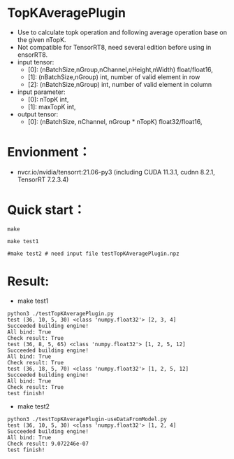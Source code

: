 # TopKAveragePlugin
+ Use to calculate topk operation and following average operation base on the given nTopK.
+ Not compatible for TensorRT8, need several edition before using in ensorRT8.
+ input tensor:
    - [0]: (nBatchSize,nGroup,nChannel,nHeight,nWidth)  float/float16,
    - [1]: (nBatchSize,nGroup)                          int,            number of valid element in row
    - [2]: (nBatchSize,nGroup)                          int,            number of valid element in column
+ input parameter:
    - [0]: nTopK                                        int,
    - [1]: maxTopK                                      int,
+ output tensor:
    - [0]: (nBatchSize, nChannel, nGroup * nTopK)       float32/float16,

# Envionment：
+ nvcr.io/nvidia/tensorrt:21.06-py3 (including CUDA 11.3.1, cudnn 8.2.1, TensorRT 7.2.3.4)

# Quick start：
```shell
make

make test1

#make test2 # need input file testTopKAveragePlugin.npz
```

# Result:
+ make test1
```
python3 ./testTopKAveragePlugin.py
test (36, 10, 5, 30) <class 'numpy.float32'> [2, 3, 4]
Succeeded building engine!
All bind: True
Check result: True
test (36, 8, 5, 65) <class 'numpy.float32'> [1, 2, 5, 12]
Succeeded building engine!
All bind: True
Check result: True
test (36, 18, 5, 70) <class 'numpy.float32'> [1, 2, 5, 12]
Succeeded building engine!
All bind: True
Check result: True
test finish!
```

+ make test2
```
python3 ./testTopKAveragePlugin-useDataFromModel.py
test (36, 10, 5, 30) <class 'numpy.float32'> [1, 2, 4]
Succeeded building engine!
All bind: True
Check result: 9.072246e-07
test finish!

```
